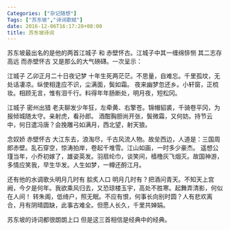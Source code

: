 ```yaml
---
Categories: ["杂记随想"]
Tags: ["苏东坡","诗词歌赋"]
date: 2016-12-06T16:17:28+08:00
title: 苏东坡诗词
---
```


苏东坡最出名的是他的两首江城子 和 赤壁怀古。江城子中其一缠绵悱恻 其二志存高远 而赤壁怀古 又是那么的大气磅礴。一次呈示：

江城子
乙卯正月二十日夜记梦
十年生死两茫茫。不思量，自难忘。千里孤坟，无处话凄凉。纵使相逢应不识，尘满面，鬓如霜。
夜来幽梦忽还乡。小轩窗，正梳妆。相顾无言，惟有泪千行。料得年年肠断处，明月夜，短松冈。


江城子 密州出猎
老夫聊发少年狂，左牵黄、右擎苍。锦帽貂裘，千骑卷平冈，为报倾城随太守。亲射虎，看孙郎。
酒酣胸胆尚开张，鬓微霜，又何妨。持节云中，何日遣冯唐？会挽雕弓如满月，西北望，射天狼。

念奴娇 赤壁怀古
大江东去，浪淘尽，千古风流人物。故垒西边，人道是：三国周郎赤壁。乱石穿空，惊涛拍岸，卷起千堆雪。江山如画，一时多少豪杰。
遥想公瑾当年，小乔初嫁了，雄姿英发。羽扇纶巾，谈笑间，樯橹灰飞烟灭。故国神游，多情应笑我，早生华发。人生如梦，一樽还酹江月。


还有他的水调歌头明月几时有  脍炙人口
明月几时有？把酒问青天。不知天上宫阙，今夕是何年。我欲乘风归去，又恐琼楼玉宇，高处不胜寒。起舞弄清影，何似在人间！
转朱阁，低绮户，照无眠。不应有恨，何事长向别时圆？人有悲欢离合，月有阴晴圆缺，此事古难全。但愿人长久，千里共婵娟。

苏东坡的诗词都很朗朗上口 但是这三首相信是经典中的经典。